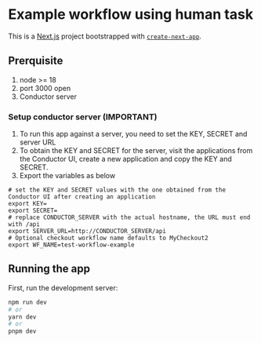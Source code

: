 # Example workflow using human task

This is a [Next.js](https://nextjs.org/) project bootstrapped with [`create-next-app`](https://github.com/vercel/next.js/tree/canary/packages/create-next-app).

## Prerquisite
1. node >= 18
2. port 3000 open
3. Conductor server

### Setup conductor server (IMPORTANT)
1. To run this app against a server, you need to set the KEY, SECRET and server URL
2. To obtain the KEY and SECRET for the server, visit the applications from the Conductor UI, create a new application and copy the KEY and SECRET.  
4. Export the variables as below
```shell
# set the KEY and SECRET values with the one obtained from the Conductor UI after creating an application
export KEY=
export SECRET=
# replace CONDUCTOR_SERVER with the actual hostname, the URL must end with /api
export SERVER_URL=http://CONDUCTOR_SERVER/api
# Optional checkout workflow name defaults to MyCheckout2
export WF_NAME=test-workflow-example
```

## Running the app

First, run the development server:

```bash
npm run dev
# or
yarn dev
# or
pnpm dev
```
